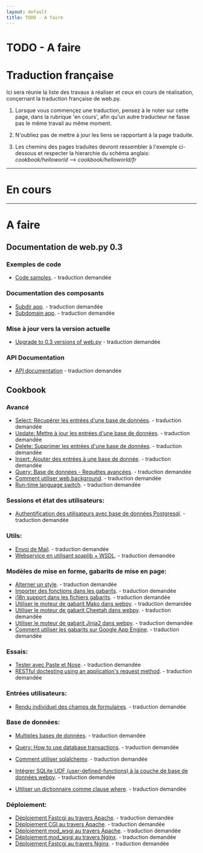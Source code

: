 ```yaml
---
layout: default
title: TODO - A faire
---
```


# TODO - A faire

# Traduction française

Ici sera réunie la liste des travaux à réaliser et ceux en cours de réalisation, conçernant la traduction française de web.py.

1. Lorsque vous commençez une traduction, pensez à le noter sur cette page, dans la rubrique 'en cours',  afin qu'un autre traducteur ne fasse pas le même travail au même moment.

1. N'oubliez pas de mettre à jour les liens se rapportant à la page traduite.

1. Les chemins des pages traduites devront ressembler à l'exemple ci-dessous et respecter la hierarchie du schéma anglais:
	*cookbook/helloworld* --> *cookbook/helloworld/fr*

-------------------------------------------------

# En cours




---

# A faire

## Documentation de web.py 0.3


### Exemples de code

* [Code samples](https://github.com/webpy/webpy-examples/). - traduction demandée

### Documentation des composants


* [Subdir app](/docs/0.3/apps/subdir). - traduction demandée
* [Subdomain app](/docs/0.3/apps/subdomain). - traduction demandée

### Mise à jour vers la version actuelle 

* [Upgrade to 0.3 versions of web.py](/docs/0.3/upgrade) - traduction demandée

### API Documentation

* [API documentation](/docs/0.3/api) -  traduction demandée


## Cookbook


### Avancé

* [Select: Récupérer les entrées d'une base de données](/cookbook/select). - traduction demandée
* [Update: Mettre à jour les entrées d'une base de données](/cookbook/update).  - traduction demandée
* [Delete: Supprimer les entrées d'une base de données](/cookbook/delete). - traduction demandée
* [Insert: Ajouter des entrées à une base de donnée](/cookbook/insert).  - traduction demandée
* [Query: Base de données - Requêtes avancées](/cookbook/query). - traduction demandée
* [Comment utiliser web.background](/cookbook/background). - traduction demandée
* [Run-time language switch](/cookbook/runtime-language-switch). - traduction demandée

### Sessions et état des utilisateurs:


* [Authentification des utilisateurs avec base de données Postgresql](/cookbook/userauthpgsql). - traduction demandée


### Utils:

* [Envoi de Mail](/cookbook/sendmail). - traduction demandée
* [Webservice en utilisant soaplib + WSDL](/cookbook/webservice). - traduction demandée

### Modèles de mise en forme, gabarits de mise en page:


* [Alterner un style](/cookbook/alternating_style). - traduction demandée
* [Importer des fonctions dans les gabarits](/cookbook/template_import). - traduction demandée
* [i18n support dans les fichiers gabarits](/cookbook/i18n_support_in_template_file ). - traduction demandée
* [Utiliser le moteur de gabarit Mako dans webpy](/cookbook/template_mako). - traduction demandée
* [Utiliser le moteur de gabarit Cheetah dans webpy](/cookbook/template_cheetah). - traduction demandée
* [Utiliser le moteur de gabarit  Jinja2 dans webpy](/cookbook/template_jinja). - traduction demandée
* [Comment utiliser les gabarits sur Google App Engine](/cookbook/templates_on_gae). - traduction demandée

### Essais:

* [Tester avec Paste et Nose](/cookbook/testing_with_paste_and_nose). - traduction demandée
* [RESTful doctesting using an application's request method](/cookbook/restful_doctesting_using_request). - traduction demandée

### Entrées utilisateurs:


* [Rendu individuel des champs de formulaires](/cookbook/form_fields). - traduction demandée

### Base de données:

* [Multiples bases de données](/cookbook/multidbs). - traduction demandée

* [Query: How to use database transactions](/cookbook/transactions). - traduction demandée
* [Comment utiliser sqlalchemy](/cookbook/sqlalchemy). - traduction demandée
* [Intégrer SQLite UDF (user-defined-functions) à la couche de base de données webpy](/cookbook/sqlite-udf). - traduction demandée
* [Utiliser un dictionnaire comme clause where](/cookbook/where_dict). - traduction demandée

### Déploiement:

* [Déploiement Fastcgi au travers Apache](/cookbook/fastcgi-apache).  - traduction demandée
* [Déploiement CGI au travers Apache](/cookbook/cgi-apache). - traduction demandée
* [Déploiement mod_wsgi au travers Apache](/cookbook/mod_wsgi-apache ).  - traduction demandée
* [Déploiement mod_wsgi au travers Nginx](/cookbook/mod_wsgi-nginx ).  - traduction demandée
* [Déploiement Fastcgi au travers Nginx](/cookbook/fastcgi-nginx). - traduction demandée

